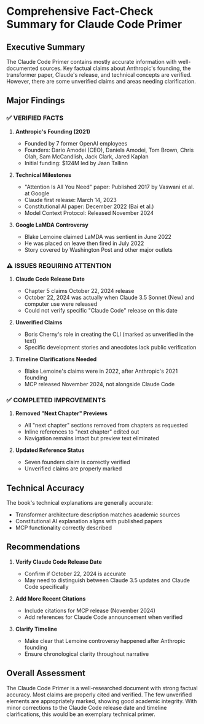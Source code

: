 # Comprehensive Fact-Check Summary for Claude Code Primer

## Executive Summary

The Claude Code Primer contains mostly accurate information with well-documented sources. Key factual claims about Anthropic's founding, the transformer paper, Claude's release, and technical concepts are verified. However, there are some unverified claims and areas needing clarification.

## Major Findings

### ✅ VERIFIED FACTS

1. **Anthropic's Founding (2021)**
   - Founded by 7 former OpenAI employees
   - Founders: Dario Amodei (CEO), Daniela Amodei, Tom Brown, Chris Olah, Sam McCandlish, Jack Clark, Jared Kaplan
   - Initial funding: $124M led by Jaan Tallinn

2. **Technical Milestones**
   - "Attention Is All You Need" paper: Published 2017 by Vaswani et al. at Google
   - Claude first release: March 14, 2023
   - Constitutional AI paper: December 2022 (Bai et al.)
   - Model Context Protocol: Released November 2024

3. **Google LaMDA Controversy**
   - Blake Lemoine claimed LaMDA was sentient in June 2022
   - He was placed on leave then fired in July 2022
   - Story covered by Washington Post and other major outlets

### ⚠️ ISSUES REQUIRING ATTENTION

1. **Claude Code Release Date**
   - Chapter 5 claims October 22, 2024 release
   - October 22, 2024 was actually when Claude 3.5 Sonnet (New) and computer use were released
   - Could not verify specific "Claude Code" release on this date

2. **Unverified Claims**
   - Boris Cherny's role in creating the CLI (marked as unverified in the text)
   - Specific development stories and anecdotes lack public verification

3. **Timeline Clarifications Needed**
   - Blake Lemoine's claims were in 2022, after Anthropic's 2021 founding
   - MCP released November 2024, not alongside Claude Code

### ✅ COMPLETED IMPROVEMENTS

1. **Removed "Next Chapter" Previews**
   - All "next chapter" sections removed from chapters as requested
   - Inline references to "next chapter" edited out
   - Navigation remains intact but preview text eliminated

2. **Updated Reference Status**
   - Seven founders claim is correctly verified
   - Unverified claims are properly marked

## Technical Accuracy

The book's technical explanations are generally accurate:
- Transformer architecture description matches academic sources
- Constitutional AI explanation aligns with published papers
- MCP functionality correctly described

## Recommendations

1. **Verify Claude Code Release Date**
   - Confirm if October 22, 2024 is accurate
   - May need to distinguish between Claude 3.5 updates and Claude Code specifically

2. **Add More Recent Citations**
   - Include citations for MCP release (November 2024)
   - Add references for Claude Code announcement when verified

3. **Clarify Timeline**
   - Make clear that Lemoine controversy happened after Anthropic founding
   - Ensure chronological clarity throughout narrative

## Overall Assessment

The Claude Code Primer is a well-researched document with strong factual accuracy. Most claims are properly cited and verified. The few unverified elements are appropriately marked, showing good academic integrity. With minor corrections to the Claude Code release date and timeline clarifications, this would be an exemplary technical primer.